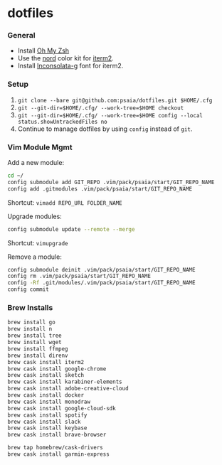 # dotfiles

### General

* Install [Oh My Zsh](https://ohmyz.sh/)
* Use the [nord](https://github.com/arcticicestudio/nord-vim/) color kit for [iterm2](https://www.iterm2.com/).
* Install [Inconsolata-g](/extra/Inconsolata-g.ttf) font for iterm2.

### Setup

1. `git clone --bare git@github.com:psaia/dotfiles.git $HOME/.cfg`
2. `git --git-dir=$HOME/.cfg/ --work-tree=$HOME checkout`
3. `git --git-dir=$HOME/.cfg/ --work-tree=$HOME config --local status.showUntrackedFiles no`
4. Continue to manage dotfiles by using `config` instead of `git`.

### Vim Module Mgmt

Add a new module:

```bash
cd ~/
config submodule add GIT_REPO .vim/pack/psaia/start/GIT_REPO_NAME
config add .gitmodules .vim/pack/psaia/start/GIT_REPO_NAME
```

Shortcut: `vimadd REPO_URL FOLDER_NAME`

Upgrade modules:

```bash
config submodule update --remote --merge
```

Shortcut: `vimupgrade`

Remove a module:

```bash
config submodule deinit .vim/pack/psaia/start/GIT_REPO_NAME
config rm .vim/pack/psaia/start/GIT_REPO_NAME
config -Rf .git/modules/.vim/pack/psaia/start/GIT_REPO_NAME
config commit
```

### Brew Installs

```bash
brew install go
brew install n
brew install tree
brew install wget
brew install ffmpeg
brew install direnv
brew cask install iterm2
brew cask install google-chrome
brew cask install sketch
brew cask install karabiner-elements
brew cask install adobe-creative-cloud
brew cask install docker
brew cask install monodraw
brew cask install google-cloud-sdk
brew cask install spotify
brew cask install slack
brew cask install keybase
brew cask install brave-browser

brew tap homebrew/cask-drivers
brew cask install garmin-express
```
